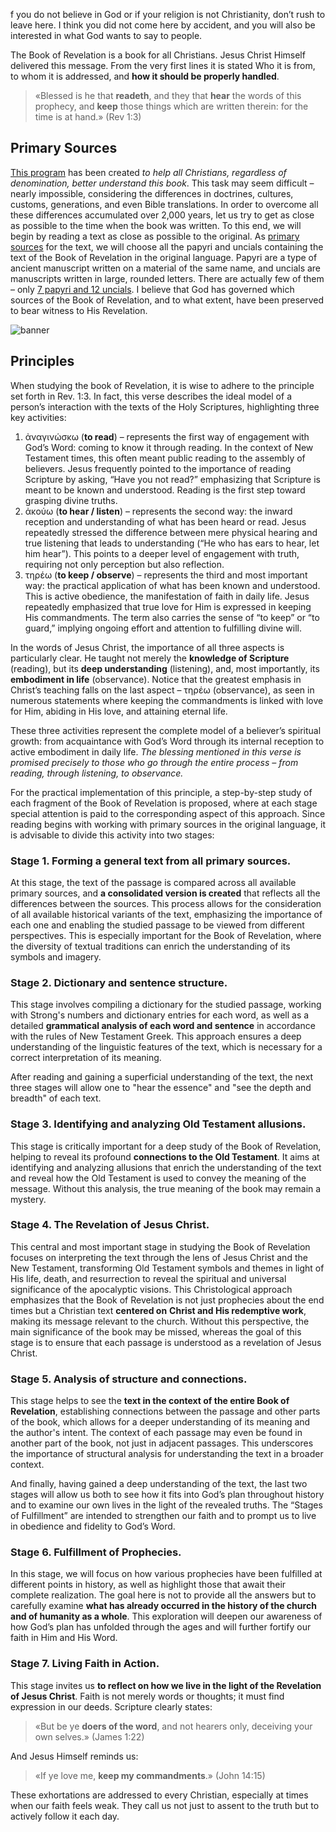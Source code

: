 f you do not believe in God or if your religion is not Christianity, don’t rush to leave here. I think you did not come here by accident, and you will also be interested in what God wants to say to people.

The Book of Revelation is a book for all Christians. Jesus Christ Himself delivered this message. From the very first lines it is stated Who it is from, to whom it is addressed, and **how it should be properly handled**. 

> «Blessed is he that **readeth**, and they that **hear** the words of this prophecy, and **keep** those things which are written therein: for the time is at hand.» (Rev 1:3)

## Primary Sources

[This program](data:about) has been created *to help all Christians, regardless of denomination, better understand this book*. This task may seem difficult – nearly impossible, considering the differences in doctrines, cultures, customs, generations, and even Bible translations. In order to overcome all these differences accumulated over 2,000 years, let us try to get as close as possible to the time when the book was written. To this end, we will begin by reading a text as close as possible to the original. As [primary sources](data:sources) for the text, we will choose all the papyri and uncials containing the text of the Book of Revelation in the original language. Papyri are a type of ancient manuscript written on a material of the same name, and uncials are manuscripts written in large, rounded letters. There are actually few of them – only [7 papyri and 12 uncials](https://en.wikipedia.org/wiki/Biblical_manuscript). I believe that God has governed which sources of the Book of Revelation, and to what extent, have been preserved to bear witness to His Revelation.

![banner](resource:assets/images/Topics/banner_preface.png)

## Principles

When studying the book of Revelation, it is wise to adhere to the principle set forth in Rev. 1:3. In fact, this verse describes the ideal model of a person’s interaction with the texts of the Holy Scriptures, highlighting three key activities:

1. ἀναγινώσκω (**to read**) – represents the first way of engagement with God’s Word: coming to know it through reading. In the context of New Testament times, this often meant public reading to the assembly of believers. Jesus frequently pointed to the importance of reading Scripture by asking, “Have you not read?” emphasizing that Scripture is meant to be known and understood. Reading is the first step toward grasping divine truths.
2. ἀκούω (**to hear / listen**) – represents the second way: the inward reception and understanding of what has been heard or read. Jesus repeatedly stressed the difference between mere physical hearing and true listening that leads to understanding (“He who has ears to hear, let him hear”). This points to a deeper level of engagement with truth, requiring not only perception but also reflection.
3. τηρέω (**to keep / observe**) – represents the third and most important way: the practical application of what has been known and understood. This is active obedience, the manifestation of faith in daily life. Jesus repeatedly emphasized that true love for Him is expressed in keeping His commandments. The term also carries the sense of “to keep” or “to guard,” implying ongoing effort and attention to fulfilling divine will.

In the words of Jesus Christ, the importance of all three aspects is particularly clear. He taught not merely the **knowledge of Scripture** (reading), but its **deep understanding** (listening), and, most importantly, its **embodiment in life** (observance). Notice that the greatest emphasis in Christ’s teaching falls on the last aspect – τηρέω (observance), as seen in numerous statements where keeping the commandments is linked with love for Him, abiding in His love, and attaining eternal life.

These three activities represent the complete model of a believer’s spiritual growth: from acquaintance with God’s Word through its internal reception to active embodiment in daily life. *The blessing mentioned in this verse is promised precisely to those who go through the entire process – from reading, through listening, to observance.*

For the practical implementation of this principle, a step-by-step study of each fragment of the Book of Revelation is proposed, where at each stage special attention is paid to the corresponding aspect of this approach. Since reading begins with working with primary sources in the original language, it is advisable to divide this activity into two stages:

### Stage 1. Forming a general text from all primary sources.

At this stage, the text of the passage is compared across all available primary sources, and **a consolidated version is created** that reflects all the differences between the sources. This process allows for the consideration of all available historical variants of the text, emphasizing the importance of each one and enabling the studied passage to be viewed from different perspectives. This is especially important for the Book of Revelation, where the diversity of textual traditions can enrich the understanding of its symbols and imagery.

### Stage 2. Dictionary and sentence structure.

This stage involves compiling a dictionary for the studied passage, working with Strong's numbers and dictionary entries for each word, as well as a detailed **grammatical analysis of each word and sentence** in accordance with the rules of New Testament Greek. This approach ensures a deep understanding of the linguistic features of the text, which is necessary for a correct interpretation of its meaning.

After reading and gaining a superficial understanding of the text, the next three stages will allow one to "hear the essence" and "see the depth and breadth" of each text.

### Stage 3. Identifying and analyzing Old Testament allusions.

This stage is critically important for a deep study of the Book of Revelation, helping to reveal its profound **connections to the Old Testament**. It aims at identifying and analyzing allusions that enrich the understanding of the text and reveal how the Old Testament is used to convey the meaning of the message. Without this analysis, the true meaning of the book may remain a mystery.

### Stage 4. The Revelation of Jesus Christ.

This central and most important stage in studying the Book of Revelation focuses on interpreting the text through the lens of Jesus Christ and the New Testament, transforming Old Testament symbols and themes in light of His life, death, and resurrection to reveal the spiritual and universal significance of the apocalyptic visions. This Christological approach emphasizes that the Book of Revelation is not just prophecies about the end times but a Christian text **centered on** **Christ and His redemptive work**, making its message relevant to the church. Without this perspective, the main significance of the book may be missed, whereas the goal of this stage is to ensure that each passage is understood as a revelation of Jesus Christ.

### Stage 5. Analysis of structure and connections.

This stage helps to see the **text in the context of the entire Book of Revelation**, establishing connections between the passage and other parts of the book, which allows for a deeper understanding of its meaning and the author's intent. The context of each passage may even be found in another part of the book, not just in adjacent passages. This underscores the importance of structural analysis for understanding the text in a broader context.

And finally, having gained a deep understanding of the text, the last two stages will allow us both to see how it fits into God’s plan throughout history and to examine our own lives in the light of the revealed truths. The “Stages of Fulfillment” are intended to strengthen our faith and to prompt us to live in obedience and fidelity to God’s Word.

### Stage 6. Fulfillment of Prophecies.

In this stage, we will focus on how various prophecies have been fulfilled at different points in history, as well as highlight those that await their complete realization. The goal here is not to provide all the answers but to carefully examine **what has already occurred in the history of the church and of humanity as a whole**. This exploration will deepen our awareness of how God’s plan has unfolded through the ages and will further fortify our faith in Him and His Word.

### Stage 7. Living Faith in Action.

This stage invites us **to reflect on how we live in the light of the Revelation of Jesus Christ**. Faith is not merely words or thoughts; it must find expression in our deeds. Scripture clearly states:

> «But be ye **doers of the word**, and not hearers only, deceiving your own selves.» (James 1:22)

And Jesus Himself reminds us:

> «If ye love me, **keep my commandments**.» (John 14:15)

These exhortations are addressed to every Christian, especially at times when our faith feels weak. They call us not just to assent to the truth but to actively follow it each day.
